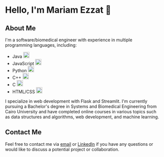 # Hello, I'm Mariam Ezzat 👋

## About Me

I'm a software/biomedical engineer with experience in multiple programming languages, including:

- Java <img src="https://cdn-icons-png.flaticon.com/512/226/226777.png" alt="Java icon" width="20"/>
- JavaScript <img src="https://cdn-icons-png.flaticon.com/512/919/919828.png" alt="JavaScript icon" width="20"/>
- Python <img src="https://cdn-icons-png.flaticon.com/512/1822/1822906.png" alt="Python icon" width="20"/>
- C++ <img src="https://cdn-icons-png.flaticon.com/512/381/381704.png" alt="C++ icon" width="20"/>
- C <img src="https://cdn-icons-png.flaticon.com/512/381/381669.png" alt="C icon" width="20"/>
- HTML/CSS <img src="https://cdn-icons-png.flaticon.com/512/888/888859.png" alt="HTML CSS icon" width="20"/>

I specialize in web development with Flask and Streamlit. I'm currently pursuing a Bachelor's degree in Systems and Biomedical Engineering from Cairo University and have completed online courses in various topics such as data structures and algorithms, web development, and machine learning.

## Contact Me

Feel free to contact me via [email](mariammohamedezzat2010@gmail.com) or [LinkedIn](https://www.linkedin.com/in/your-username) if you have any questions or would like to discuss a potential project or collaboration.

